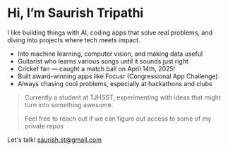 # Hi, I’m Saurish Tripathi

I like building things with AI, coding apps that solve real problems, and diving into projects where tech meets impact.

-  Into machine learning, computer vision, and making data useful
-  Guitarist who learns various songs until it sounds just right
-  Cricket fan — caught a match ball on April 14th, 2025!
-  Built award-winning apps like Focusr (Congressional App Challenge)
-  Always chasing cool problems, especially at hackathons and clubs

> Currently a student at TJHSST, experimenting with ideas that might turn into something awesome.

> Feel free to reach out if we can figure out access to some of my private repos

Let's talk!
saurish.st@gmail.com
